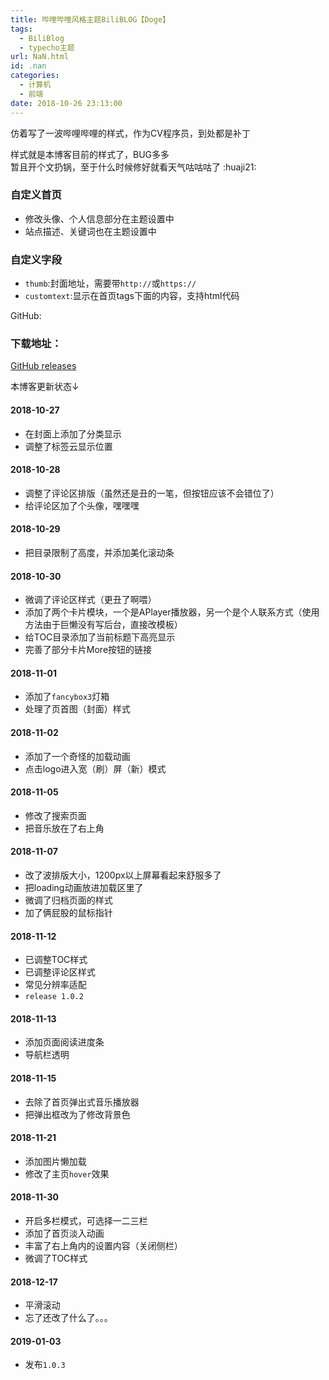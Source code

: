 ```yaml
---
title: 哔哩哔哩风格主题BiliBLOG【Doge】
tags:
  - BiliBlog
  - typecho主题
url: NaN.html
id: .nan
categories:
  - 计算机
  - 前端
date: 2018-10-26 23:13:00
---
```


仿着写了一波哔哩哔哩的样式，作为CV程序员，到处都是补丁

样式就是本博客目前的样式了，BUG多多  
暂且开个文扔锅，至于什么时候修好就看天气咕咕咕了 :huaji21:

### 自定义首页

*   修改头像、个人信息部分在主题设置中
*   站点描述、关键词也在主题设置中

### 自定义字段

*   `thumb`:封面地址，需要带`http://`或`https://`
*   `customtext`:显示在首页tags下面的内容，支持html代码

GitHub:

### 下载地址：

[GitHub releases](https://dev.tencent.com/u/Menhood/p/Typecho-Theme-BiliBlog/git/archive/1.0.3.zip)

本博客更新状态↓

#### 2018-10-27

*   在封面上添加了分类显示
*   调整了标签云显示位置

#### 2018-10-28

*   调整了评论区排版（虽然还是丑的一笔，但按钮应该不会错位了）
*   给评论区加了个头像，嘿嘿嘿

#### 2018-10-29

*   把目录限制了高度，并添加美化滚动条

#### 2018-10-30

*   微调了评论区样式（更丑了啊喂）
*   添加了两个卡片模块，一个是APlayer播放器，另一个是个人联系方式（使用方法由于巨懒没有写后台，直接改模板）
*   给TOC目录添加了当前标题下高亮显示
*   完善了部分卡片More按钮的链接

#### 2018-11-01

*   添加了`fancybox3`灯箱
*   处理了页首图（封面）样式

#### 2018-11-02

*   添加了一个奇怪的加载动画
*   点击logo进入宽（刷）屏（新）模式

#### 2018-11-05

*   修改了搜索页面
*   把音乐放在了右上角

#### 2018-11-07

*   改了波排版大小，1200px以上屏幕看起来舒服多了
*   把loading动画放进加载区里了
*   微调了归档页面的样式
*   加了俩屁股的鼠标指针

#### 2018-11-12

*   已调整TOC样式
*   已调整评论区样式
*   常见分辨率适配
*   `release 1.0.2`

#### 2018-11-13

*   添加页面阅读进度条
*   导航栏透明

#### 2018-11-15

*   去除了首页弹出式音乐播放器
*   把弹出框改为了修改背景色

#### 2018-11-21

*   添加图片懒加载
*   修改了主页`hover`效果

#### 2018-11-30

*   开启多栏模式，可选择一二三栏
*   添加了首页淡入动画
*   丰富了右上角内的设置内容（关闭侧栏）
*   微调了TOC样式

#### 2018-12-17

*   平滑滚动
*   忘了还改了什么了。。。

#### 2019-01-03

*   发布`1.0.3`